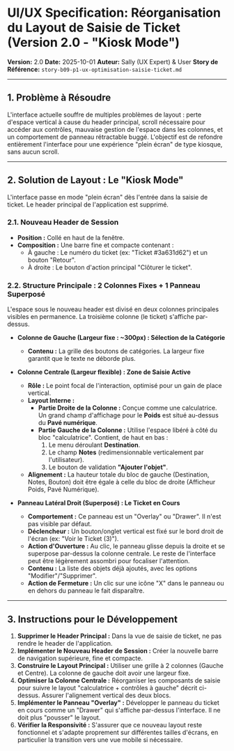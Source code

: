 # UI/UX Specification: Réorganisation du Layout de Saisie de Ticket (Version 2.0 - "Kiosk Mode")

**Version:** 2.0
**Date:** 2025-10-01
**Auteur:** Sally (UX Expert) & User
**Story de Référence:** `story-b09-p1-ux-optimisation-saisie-ticket.md`

---

## 1. Problème à Résoudre

L'interface actuelle souffre de multiples problèmes de layout : perte d'espace vertical à cause du header principal, scroll nécessaire pour accéder aux contrôles, mauvaise gestion de l'espace dans les colonnes, et un comportement de panneau rétractable buggé. L'objectif est de refondre entièrement l'interface pour une expérience "plein écran" de type kiosque, sans aucun scroll.

---

## 2. Solution de Layout : Le "Kiosk Mode"

L'interface passe en mode "plein écran" dès l'entrée dans la saisie de ticket. Le header principal de l'application est supprimé.

### 2.1. Nouveau Header de Session

- **Position :** Collé en haut de la fenêtre.
- **Composition :** Une barre fine et compacte contenant :
    - À gauche : Le numéro du ticket (ex: "Ticket #3a631d62") et un bouton "Retour".
    - À droite : Le bouton d'action principal "Clôturer le ticket".

### 2.2. Structure Principale : 2 Colonnes Fixes + 1 Panneau Superposé

L'espace sous le nouveau header est divisé en deux colonnes principales visibles en permanence. La troisième colonne (le ticket) s'affiche par-dessus.

- **Colonne de Gauche (Largeur fixe : ~300px) : Sélection de la Catégorie**
    - **Contenu :** La grille des boutons de catégories. La largeur fixe garantit que le texte ne déborde plus.

- **Colonne Centrale (Largeur flexible) : Zone de Saisie Active**
    - **Rôle :** Le point focal de l'interaction, optimisé pour un gain de place vertical.
    - **Layout Interne :**
        - **Partie Droite de la Colonne :** Conçue comme une calculatrice. Un grand champ d'affichage pour le **Poids** est situé au-dessus du **Pavé numérique**.
        - **Partie Gauche de la Colonne :** Utilise l'espace libéré à côté du bloc "calculatrice". Contient, de haut en bas :
            1. Le menu déroulant **Destination**.
            2. Le champ **Notes** (redimensionnable verticalement par l'utilisateur).
            3. Le bouton de validation **"Ajouter l'objet"**.
    - **Alignement :** La hauteur totale du bloc de gauche (Destination, Notes, Bouton) doit être égale à celle du bloc de droite (Afficheur Poids, Pavé Numérique).

- **Panneau Latéral Droit (Superposé) : Le Ticket en Cours**
    - **Comportement :** Ce panneau est un "Overlay" ou "Drawer". Il n'est pas visible par défaut.
    - **Déclencheur :** Un bouton/onglet vertical est fixé sur le bord droit de l'écran (ex: "Voir le Ticket (3)").
    - **Action d'Ouverture :** Au clic, le panneau glisse depuis la droite et se superpose par-dessus la colonne centrale. Le reste de l'interface peut être légèrement assombri pour focaliser l'attention.
    - **Contenu :** La liste des objets déjà ajoutés, avec les options "Modifier"/"Supprimer".
    - **Action de Fermeture :** Un clic sur une icône "X" dans le panneau ou en dehors du panneau le fait disparaître.

---

## 3. Instructions pour le Développement

1.  **Supprimer le Header Principal :** Dans la vue de saisie de ticket, ne pas rendre le header de l'application.
2.  **Implémenter le Nouveau Header de Session :** Créer la nouvelle barre de navigation supérieure, fine et compacte.
3.  **Construire le Layout Principal :** Utiliser une grille à 2 colonnes (Gauche et Centre). La colonne de gauche doit avoir une largeur fixe.
4.  **Optimiser la Colonne Centrale :** Réorganiser les composants de saisie pour suivre le layout "calculatrice + contrôles à gauche" décrit ci-dessus. Assurer l'alignement vertical des deux blocs.
5.  **Implémenter le Panneau "Overlay" :** Développer le panneau du ticket en cours comme un "Drawer" qui s'affiche par-dessus l'interface. Il ne doit plus "pousser" le layout.
6.  **Vérifier la Responsivité :** S'assurer que ce nouveau layout reste fonctionnel et s'adapte proprement sur différentes tailles d'écrans, en particulier la transition vers une vue mobile si nécessaire.
